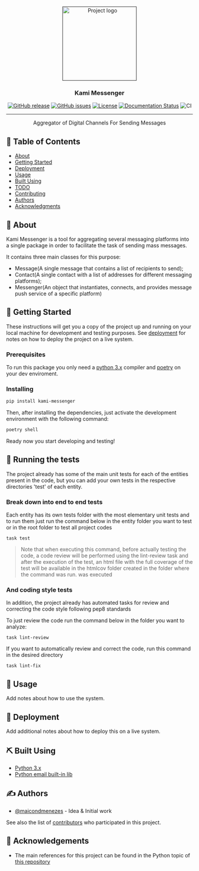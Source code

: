 <p align="center">
  <a href="" rel="noopener">
 <img width=200px height=200px src="static/logo/icon.jpg" alt="Project logo"></a>
</p>

<h3 align="center">Kami Messenger</h3>

<div align="center">

[![GitHub release](https://img.shields.io/github/release/devkami/kami-messenger.svg)](https://GitHub.com/devkami/kami-messenger/releases/)
[![GitHub issues](https://badgen.net/github/issues/devkami/kami-messenger/)](https://github.com/devkami/kami-messenger/issues/)
[![License](https://img.shields.io/badge/License-GNU-blue)](/LICENSE)
[![Documentation Status](https://readthedocs.org/projects/kami-messenger/badge/?version=latest)](https://kami-messenger.readthedocs.io/en/latest/?badge=latest)
![CI](https://github.com/devkami/kami-messenger/actions/workflows/pipeline.yml/badge.svg)

</div>

---

<p align="center"> Aggregator of Digital Channels For Sending Messages
    <br> 
</p>

## 📝 Table of Contents

- [About](#about)
- [Getting Started](#getting_started)
- [Deployment](#deployment)
- [Usage](#usage)
- [Built Using](#built_using)
- [TODO](../TODO.md)
- [Contributing](../CONTRIBUTING.md)
- [Authors](#authors)
- [Acknowledgments](#acknowledgement)

## 🧐 About <a name = "about"></a>

Kami Messenger is a tool for aggregating several messaging platforms into a single package in order to facilitate the task of sending mass messages.

It contains three main classes for this purpose:

- Message(A single message that contains a list of recipients to send);
- Contact(A single contact with a list of addresses for different messaging platforms);
- Messenger(An object that instantiates, connects, and provides message push service of a specific platform)

## 🏁 Getting Started <a name = "getting_started"></a>

These instructions will get you a copy of the project up and running on your local machine for development and testing purposes. See [deployment](#deployment) for notes on how to deploy the project on a live system.

### Prerequisites

To run this package you only need a [python 3.x](https://www.python.org/downloads/) compiler and [poetry](https://python-poetry.org/) on your dev enviroment.


### Installing

```bash
pip install kami-messenger
```

Then, after installing the dependencies, just activate the development environment with the following command:

```bash
poetry shell
```

Ready now you start developing and testing!

## 🔧 Running the tests <a name = "tests"></a>

The project already has some of the main unit tests for each of the entities present in the code, but you can add your own tests in the respective directories 'test' of each entity.

### Break down into end to end tests

Each entity has its own tests folder with the most elementary unit tests and to run them just run the command below in the entity folder you want to test or in the root folder to test all project codes

```terminal
task test
```

>Note that when executing this command, before actually testing the code, a code review will be performed using the lint-review task and after the execution of the test, an html file with the full coverage of the test will be available in the htmlcov folder created in the folder where the command was run. was executed

### And coding style tests

In addition, the project already has automated tasks for review and correcting the code style following pep8 standards

To just review the code run the command below in the folder you want to analyze:

```terminal
task lint-review
```

If you want to automatically review and correct the code, run this command in the desired directory

```terminal
task lint-fix
```

## 🎈 Usage <a name="usage"></a>

Add notes about how to use the system.

## 🚀 Deployment <a name = "deployment"></a>

Add additional notes about how to deploy this on a live system.

## ⛏️ Built Using <a name = "built_using"></a>

- [Python 3.x](https://www.python.org/downloads/)
- [Python email built-in lib](https://docs.python.org/3/library/email.examples.html)

## ✍️ Authors <a name = "authors"></a>

- [@maicondmenezes](https://github.com/maicondmenezes) - Idea & Initial work


See also the list of [contributors](https://github.com/devkami/kami_messenger/contributors) who participated in this project.

## 🎉 Acknowledgements <a name = "acknowledgement"></a>

- The main references for this project can be found in the Python topic of [this repository](https://github.com/devkami/kami_wiki/blob/main/python_estudies.md)
